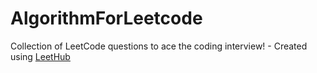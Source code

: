 # AlgorithmForLeetcode
Collection of LeetCode questions to ace the coding interview! - Created using [LeetHub](https://github.com/QasimWani/LeetHub)
